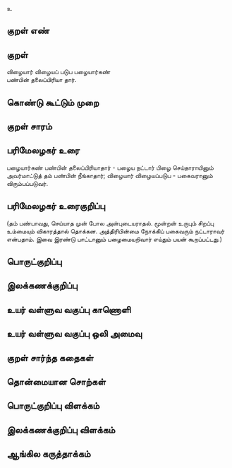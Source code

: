 உ

## குறள் எண் 


## குறள் 
விழையார் விழையப் படுப பழையார்கண்  
பண்பின் தலைப்பிரியா தார்.

## கொண்டு கூட்டும் முறை


## குறள் சாரம் 


## பரிமேலழகர் உரை
பழையார்கண் பண்பின் தலைப்பிரியாதார் - பழைய நட்டார் பிழை செய்தாராயினும் அவர்மாட்டுத் தம் பண்பின் நீங்காதார்; விழையார் விழையப்படுப - பகைவரானும் விரும்பப்படுவர்.
## பரிமேலழகர் உரைகுறிப்பு   
 (தம் பண்பாவது, செய்யாத முன் போல அன்புடையராதல். மூன்றன் உருபும் சிறப்பு உம்மையும் விகாரத்தால் தொக்கன. அத்திரிபின்மை நோக்கிப் பகைவரும் நட்டாராவர் என்பதாம். இவை இரண்டு பாட்டானும் பழைமையறிவார் எய்தும் பயன் கூறப்பட்டது.)


## பொருட்குறிப்பு 


## இலக்கணக்குறிப்பு  


## உயர் வள்ளுவ வகுப்பு காணொளி


## உயர் வள்ளுவ வகுப்பு ஒலி அமைவு 

 
## குறள் சார்ந்த கதைகள் 


## தொன்மையான சொற்கள்


## பொருட்குறிப்பு விளக்கம்


## இலக்கணக்குறிப்பு விளக்கம்


## ஆங்கில கருத்தாக்கம் 


